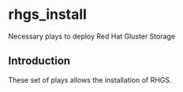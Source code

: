 # rhgs_install
Necessary plays to deploy Red Hat Gluster Storage

## Introduction 
These set of plays allows the installation of RHGS. 